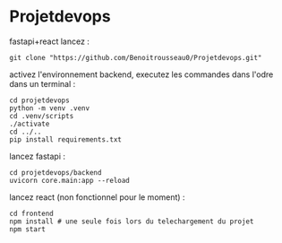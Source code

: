 # Projetdevops


fastapi+react 
lancez : 
```
git clone "https://github.com/Benoitrousseau0/Projetdevops.git"
```
activez l'environnement backend, executez les commandes dans l'odre dans un terminal :
```
cd projetdevops
python -m venv .venv
cd .venv/scripts
./activate
cd ../..
pip install requirements.txt
```

lancez fastapi :
```
cd projetdevops/backend
uvicorn core.main:app --reload
```

lancez react (non fonctionnel pour le moment) :
```
cd frontend
npm install # une seule fois lors du telechargement du projet
npm start
```
